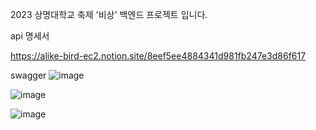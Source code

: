 2023 상명대학교 축제 '비상' 백엔드 프로젝트 입니다.

api 명세서 

https://alike-bird-ec2.notion.site/8eef5ee4884341d981fb247e3d86f617

swagger
![image](https://github.com/minseokKim6823/festival/assets/93479041/862bb6d0-5576-46c7-b2b4-1068add60691)

![image](https://github.com/minseokKim6823/festival/assets/93479041/366aac08-bfb5-4f6a-bc4f-181e0c9be3fc)

![image](https://github.com/minseokKim6823/festival/assets/93479041/8bee4d84-37ab-49b2-b283-2413fc4ab829)
